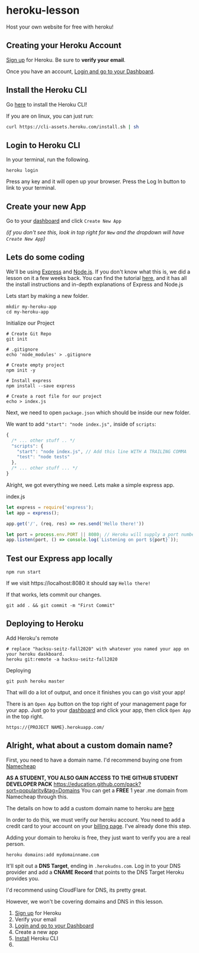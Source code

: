 # heroku-lesson
Host your own website for free with heroku!

## Creating your Heroku Account
[Sign up](https://signup.heroku.com/login) for Heroku. Be sure to __verify your email__.

Once you have an account, [Login and go to your Dashboard](https://dashboard.heroku.com/apps).

## Install the Heroku CLI
Go [here](https://devcenter.heroku.com/articles/heroku-cli) to install the Heroku CLI!

If you are on linux, you can just run:
```sh
curl https://cli-assets.heroku.com/install.sh | sh
```

## Login to Heroku CLI
In your terminal, run the following.
```
heroku login
```
Press any key and it will open up your browser. Press the Log In button to link to your terminal.

## Create your new App
Go to your [dashboard](https://dashboard.heroku.com/apps) and click `Create New App`

*(if you don't see this, look in top right for `New` and the dropdown will have `Create New App`)*

## Lets do some coding

We'll be using [Express](https://expressjs.com/) and [Node.js](https://nodejs.org/en/). If you don't know what this is, we did a lesson on it a few weeks back. You can find the tutorial [here](https://github.com/hacksu/express-tutorial), and it has all the install instructions and in-depth explanations of Express and Node.js


Lets start by making a new folder.
```
mkdir my-heroku-app
cd my-heroku-app
```

Initialize our Project
```
# Create Git Repo
git init

# .gitignore
echo 'node_modules' > .gitignore

# Create empty project
npm init -y

# Install express
npm install --save express

# Create a root file for our project
echo > index.js
```

Next, we need to open `package.json` which should be inside our new folder.


We want to add `"start": "node index.js",` inside of `scripts`:
```js
{
  /* ... other stuff .. */
  "scripts": {
    "start": "node index.js", // Add this line WITH A TRAILING COMMA
    "test": "node tests"
  },
  /* ... other stuff ... */
}
```

Alright, we got everything we need. Lets make a simple express app.

index.js
```js
let express = require('express');
let app = express();

app.get('/', (req, res) => res.send('Hello there!'))

let port = process.env.PORT || 8080; // Heroku will supply a port number for us through environment variables.
app.listen(port, () => console.log(`Listening on port ${port}`));

```

## Test our Express app locally
`npm run start`

If we visit https://localhost:8080 it should say `Hello there!`

If that works, lets commit our changes.
```
git add . && git commit -m "First Commit"
```

## Deploying to Heroku

Add Heroku's remote
```
# replace "hacksu-seitz-fall2020" with whatever you named your app on your heroku daskboard.
heroku git:remote -a hacksu-seitz-fall2020
```

Deploying
```
git push heroku master
```

That will do a lot of output, and once it finishes you can go visit your app!

There is an `Open App` button on the top right of your management page for your app. Just go to your [dashboard](https://dashboard.heroku.com/apps) and click your app, then click `Open App` in the top right.

`https://{PROJECT NAME}.herokuapp.com/`

## Alright, what about a custom domain name?

First, you need to have a domain name. I'd recommend buying one from [Namecheap](https://namecheap.com)


**AS A STUDENT, YOU ALSO GAIN ACCESS TO THE GITHUB STUDENT DEVELOPER PACK**
https://education.github.com/pack?sort=popularity&tag=Domains
You can get a **FREE** 1 year .me domain from Namecheap through this.


The details on how to add a custom domain name to heroku are [here](https://devcenter.heroku.com/articles/custom-domains)

In order to do this, we must verify our heroku account. You need to add a credit card to your account on your [billing page](https://dashboard.heroku.com/account/billing). I've already done this step.

Adding your domain to heroku is free, they just want to verify you are a real person.

```
heroku domains:add mydomainname.com
```

It'll spit out a **DNS Target**, ending in `.herokudns.com`. Log in to your DNS provider and add a **CNAME Record** that points to the DNS Target Heroku provides you.

I'd recommend using CloudFlare for DNS, its pretty great.

However, we won't be covering domains and DNS in this lesson.




1. [Sign up](https://signup.heroku.com/login) for Heroku
2. Verify your email
3. [Login and go to your Dashboard](https://dashboard.heroku.com/apps)
4. Create a new app
5. [Install](https://devcenter.heroku.com/articles/heroku-cli) Heroku CLI
6.
